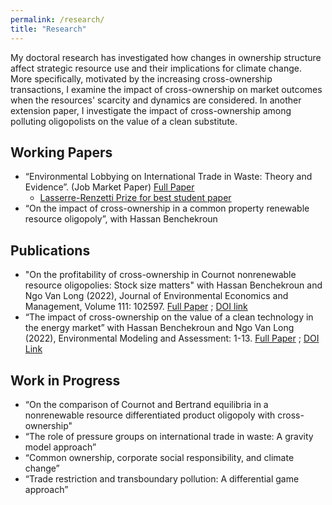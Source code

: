 ```yaml
---
permalink: /research/
title: "Research"
---
```


<!-- Google tag (gtag.js) -->
<script async src="https://www.googletagmanager.com/gtag/js?id=G-JL2ZY530JC"></script>
<script>
  window.dataLayer = window.dataLayer || [];
  function gtag(){dataLayer.push(arguments);}
  gtag('js', new Date());

  gtag('config', 'G-JL2ZY530JC');
</script>

My doctoral research has investigated how changes in ownership structure affect strategic resource use and their implications for climate change. More specifically, motivated by the increasing cross-ownership transactions, I examine the impact of cross-ownership on market outcomes when the resources' scarcity and dynamics are considered. In another extension paper, I investigate the impact of cross-ownership among polluting oligopolists on the value of a clean substitute.

## Working Papers
* “Environmental Lobbying on International Trade in Waste: Theory and Evidence”. (Job Market Paper) [Full Paper](/files/pdf/JMP_Miao.pdf)
   - [Lasserre-Renzetti Prize for best student paper](https://sites.google.com/view/creeaacere/awards/lasserre-renzetti-prize?authuser=0)
* “On the impact of cross-ownership in a common property renewable resource oligopoly”, with Hassan Benchekroun

## Publications

* "On the profitability of cross-ownership in Cournot nonrenewable resource oligopolies: Stock size matters" with Hassan Benchekroun and Ngo Van Long (2022), Journal of Environmental Economics and Management, Volume 111: 102597. [Full Paper](/files/pdf/JEEM.pdf) ; [DOI link](https://doi.org/10.1016/j.jeem.2021.102597)
* “The impact of cross-ownership on the value of a clean technology in the energy market” with Hassan Benchekroun and Ngo Van Long (2022), Environmental Modeling and Assessment: 1-13. [Full Paper](/files/pdf/EMA.pdf) ; [DOI Link](https://doi.org/10.1007/s10666-022-09840-7)

## Work in Progress

* “On the comparison of Cournot and Bertrand  equilibria in a nonrenewable resource differentiated product oligopoly with cross-ownership"
* “The role of pressure groups on international trade in waste: A gravity model approach” 
* “Common ownership, corporate social responsibility, and climate change”
* “Trade restriction and transboundary pollution: A differential game approach” 




